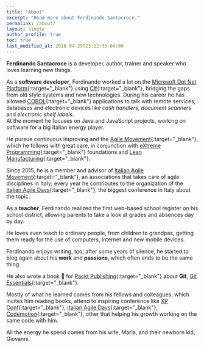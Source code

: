 ```yaml
---
title: "About"
excerpt: "Read more about Ferdinando Santacroce."
permalink: /about/
layout: single
author_profile: true
toc: true
last_modified_at: 2018-04-29T23:12:35-04:00
---
```


**Ferdinando Santacroce** is a developer, author, trainer and speaker who loves learning new things.

As a **software developer**, Ferdinando worked a lot on the [Microsoft Dot Net Platform](http://www.microsoft.com/net){:target="_blank"} using [C#](http://en.wikipedia.org/wiki/C_Sharp_(programming_language)){:target="_blank"}, bridging the gaps from old style systems and new technologies. During his career he has allowed [COBOL](http://microfocus.com/){:target="_blank"} applications to talk with remote services, databases and electronic devices like _cash handlers_, _document scanners_ and _electronic shelf labels_.  
At the moment he focuses on Java and JavaScript projects, working on software for a big Italian energy player.

He pursue continuous improving and the [Agile Movement](http://agilemanifesto.org/){:target="_blank"}, which he follows with great care, in conjunction with [eXtreme Programming](http://www.extremeprogramming.org/){:target="_blank"} foundations and [Lean Manufacturing](http://en.wikipedia.org/wiki/Lean_manufacturing){:target="_blank"}.
  
Since 2015, he is a member and advisor of [Italian Agile Movement](http://www.agilemovement.it){:target="_blank"}, an associations that takes care of agile disciplines in Italy; every year he contributes to the organization of the [Italian Agile Days](http://www.agileday.it){:target="_blank"}, the biggest conference in Italy about the topic.

As a **teacher**, Ferdinando realized the first web-based school register on his school district, allowing parents to take a look at grades and absences day by day.
  
He loves even teach to ordinary people, from children to grandpas, getting them ready for the use of computers, Internet and new mobile devices.

Ferdinando enjoys writing, too; after some years of silence, he started to blog again about his **work** and **passions**, which often ends to be the same thing.
  
He also wrote a book :orange_book: for [Packt Publishing](https://www.packtpub.com/){:target="_blank"} about **Git**, [Git Essentials](https://www.amazon.com/s/ref=dp_byline_sr_book_1?ie=UTF8&text=Ferdinando+Santacroce&search-alias=books&field-author=Ferdinando+Santacroce&sort=relevancerank "Ferdinando Santacroce on Amazon"){:target="_blank"}.

Mostly of what he learned comes from his fellows and colleagues, which incites him reading books, attend to inspiring conference like [XP Conf](https://www.agilealliance.org/xp2018){:target="_blank"}, [Italian Agile Days](http://www.agileday.it/){:target="_blank"}, [Codemotion](http://it.codemotionworld.com/){:target="_blank"}, other that helping his growth working on the same code with him.

All the energy he spend comes from his wife, Maria, and their newborn kid, Giovanni.